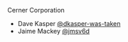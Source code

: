Cerner Corporation

- Dave Kasper [@dkasper-was-taken]
- Jaime Mackey [@jmsv6d]

[@dkasper-was-taken]: https://github.com/dkasper-was-taken
[@jmsv6d]: https://github.com/jmsv6d
